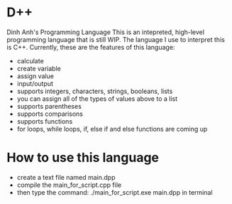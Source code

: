 # D++
Dinh Anh's Programming Language
This is an intepreted, high-level programming language that is still WIP.
The language I use to interpret this is C++.
Currently, these are the features of this language:
- calculate
- create variable
- assign value
- input/output
- supports integers, characters, strings, booleans, lists
- you can assign all of the types of values above to a list
- supports parentheses
- supports comparisons
- supports functions
- for loops, while loops, if, else if and else functions are coming up
# How to use this language
- create a text file named main.dpp
- compile the main_for_script.cpp file
- then type the command: ./main_for_script.exe main.dpp in terminal
